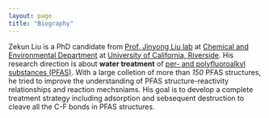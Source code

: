 ```yaml
---
layout: page
title: "Biography"
---
```


Zekun Liu is a PhD candidate from [Prof. Jinyong Liu lab](https://chem-environ.weebly.com/people.html) at [Chemical and Environmental Department](https://www.cee.ucr.edu/) at [University of California, Riverside](https://www.ucr.edu/). His research direction is about **water treatment** of [per- and polyfluoroalkyl substances (PFAS)](https://cen.acs.org/sections/pfas.html). With a large colletion of more than *150* PFAS structures, he tried to improve the understanding of PFAS structure-reactivity relationships and reaction mechsniams. His goal is to develop a complete treatment strategy including adsorption and sebsequent destruction to cleave all the C-F bonds in PFAS structures.


